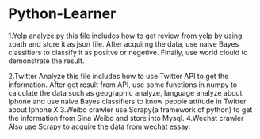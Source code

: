 # Python-Learner
1.Yelp analyze.py
  this file includes how to get review from yelp by using xpath and store it as json file. After acquirng the data, use naive Bayes classifiers
  to classify it as positve or negetive. Finally, use world clould to demonstrate the result.

2.Twitter Analyze
  this file includes how to use Twitter API to get the information. After get result from API, use some functions in numpy to calculate the data such as geographic analyze, language analyze 
  about Iphone and use naive Bayes classifiers to know people attitude in Twitter about Iphone X
3.Weibo crawler
  use Scrapy(a framework of python) to get the information from Sina Weibo and store into Mysql.
4.Wechat crawler
  Also use Scrapy to acquire the data from wechat essay.
